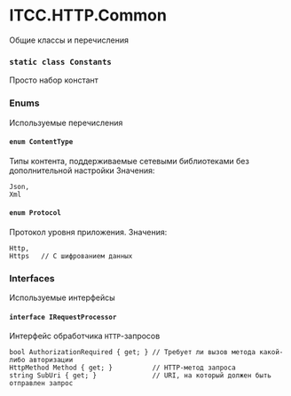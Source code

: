 ﻿# ITCC.HTTP.Common

Общие классы и перечисления

### `static class Constants`

Просто набор констант

### Enums

Используемые перечисления

#### `enum ContentType`

Типы контента, поддерживаемые сетевыми библиотеками без дополнительной настройки
Значения:

```
Json,
Xml
```


#### `enum Protocol`

Протокол уровня приложения. Значения:
```
Http,
Https   // С шифрованием данных
```

### Interfaces

Используемые интерфейсы

#### `interface IRequestProcessor`

Интерфейс обработчика `HTTP`-запросов

```
bool AuthorizationRequired { get; } // Требует ли вызов метода какой-либо авторизации
HttpMethod Method { get; }          // HTTP-метод запроса
string SubUri { get; }              // URI, на который должен быть отправлен запрос
```